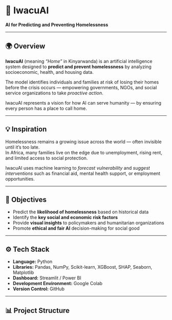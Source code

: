 # 🏡 IwacuAI  
**AI for Predicting and Preventing Homelessness**

---

## 🌍 Overview
**IwacuAI** (meaning *“Home”* in Kinyarwanda) is an artificial intelligence system designed to **predict and prevent homelessness** by analyzing socioeconomic, health, and housing data.  

The model identifies individuals and families at risk of losing their homes before the crisis occurs — empowering governments, NGOs, and social service organizations to take *proactive action*.  

IwacuAI represents a vision for how AI can serve humanity — by ensuring every person has a place to call home.  

---

## 💡 Inspiration
Homelessness remains a growing issue across the world — often invisible until it’s too late.  
In Africa, many families live on the edge due to unemployment, rising rent, and limited access to social protection.  

IwacuAI uses machine learning to *forecast vulnerability* and *suggest interventions* such as financial aid, mental health support, or employment opportunities.

---

## 🎯 Objectives
- Predict the **likelihood of homelessness** based on historical data  
- Identify the **key social and economic risk factors**  
- Provide **visual insights** to policymakers and humanitarian organizations  
- Promote **ethical and fair AI** decision-making for social good  

---

## ⚙️ Tech Stack
- **Language:** Python  
- **Libraries:** Pandas, NumPy, Scikit-learn, XGBoost, SHAP, Seaborn, Matplotlib  
- **Dashboard:** Streamlit / Power BI  
- **Development Environment:** Google Colab  
- **Version Control:** GitHub  

---

## 📊 Project Structure

